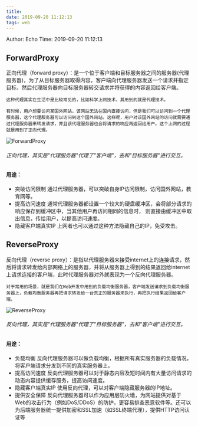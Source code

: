 ```yaml
---
title: 
date: 2019-09-20 11:12:13
tags: web
---
```


Author: Echo
Time: 2019-09-20 11:12:13

## ForwardProxy

正向代理（forward proxy）：是一个位于客户端和目标服务器之间的服务器(代理服务器)，为了从目标服务器取得内容，客户端向代理服务器发送一个请求并指定目标，然后代理服务器向目标服务器转交请求并将获得的内容返回给客户端。


```
这种代理其实在生活中是比较常见的，比如科学上网技术，其用到的就是代理技术。

有时候，用户想要访问某国外网站，该网站无法在国内直接访问，但是我们可以访问到一个代理服务器，这个代理服务器可以访问到这个国外网站。这样呢，用户对该国外网站的访问就需要通过代理服务器来转发请求，并且该代理服务器也会将请求的响应再返回给用户。这个上网的过程就是用到了正向代理。

```

![ForwardProxy](https://img2018.cnblogs.com/blog/612653/201902/612653-20190226142038241-1287539351.png)

###### 正向代理，其实是"代理服务器"代理了"客户端"，去和"目标服务器"进行交互。
#### 用途：
* 突破访问限制 
  通过代理服务器，可以突破自身IP访问限制，访问国外网站，教育网等。
* 提高访问速度
  通常代理服务器都设置一个较大的硬盘缓冲区，会将部分请求的响应保存到缓冲区中，当其他用户再访问相同的信息时， 则直接由缓冲区中取出信息，传给用户，以提高访问速度。
* 隐藏客户端真实IP
  上网者也可以通过这种方法隐藏自己的IP，免受攻击。

## ReverseProxy

反向代理（reverse proxy）：是指以代理服务器来接受internet上的连接请求，然后将请求转发给内部网络上的服务器，并将从服务器上得到的结果返回给internet上请求连接的客户端，此时代理服务器对外就表现为一个反向代理服务器。


```
对于常用的场景，就是我们在Web开发中用到的负载均衡服务器，客户端发送请求到负载均衡服务器上，负载均衡服务器再把请求转发给一台真正的服务器来执行，再把执行结果返回给客户端。

```

![ReverseProxy](https://img2018.cnblogs.com/blog/612653/201902/612653-20190226142038241-1287539351.png)

###### 反向代理，其实是"代理服务器"代理了"目标服务器"，去和"客户端"进行交互。
#### 用途：
* 负载均衡 
  反向代理服务器可以做负载均衡，根据所有真实服务器的负载情况，将客户端请求分发到不同的真实服务器上。
* 提高访问速度
  反向代理服务器可以对于静态内容及短时间内有大量访问请求的动态内容提供缓存服务，提高访问速度。
* 隐藏客户端真实IP
  使用反向代理，可以对客户端隐藏服务器的IP地址。
* 提供安全保障
  反向代理服务器可以作为应用层防火墙，为网站提供对基于Web的攻击行为（例如DoS/DDoS）的防护，更容易排查恶意软件等。还可以为后端服务器统一提供加密和SSL加速（如SSL终端代理），提供HTTP访问认证等
